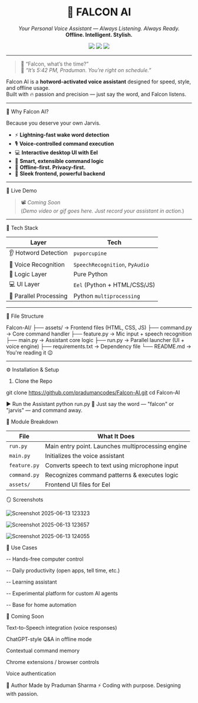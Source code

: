 <h1 align="center">🦅 FALCON AI</h1>
<p align="center">
  <i>Your Personal Voice Assistant — Always Listening. Always Ready.</i><br>
  <b>Offline. Intelligent. Stylish.</b>
</p>

<p align="center">
  <img src="https://img.shields.io/badge/Python-3.8%2B-blue?style=for-the-badge" />
  <img src="https://img.shields.io/badge/Porcupine-Hotword-orange?style=for-the-badge" />
  <img src="https://img.shields.io/badge/UI-Eel%20%2B%20HTML-blueviolet?style=for-the-badge" />
</p>

---

> 💬 “Falcon, what’s the time?”  
> 🧠 *“It’s 5:42 PM, Praduman. You’re right on schedule.”*

Falcon AI is a **hotword-activated voice assistant** designed for speed, style, and offline usage.  
Built with 🔥 passion and precision — just say the word, and Falcon listens.

---

🎯 Why Falcon AI?

Because you deserve your own Jarvis.

- ⚡ **Lightning-fast wake word detection**
- 🎙️ **Voice-controlled command execution**
- 💻 **Interactive desktop UI with Eel**
- 🧠 **Smart, extensible command logic**
- 🔐 **Offline-first. Privacy-first.**
- 🎨 **Sleek frontend, powerful backend**

---

🚀 Live Demo

> 📽️ *Coming Soon*  
(*Demo video or gif goes here. Just record your assistant in action.*)

---

🧠 Tech Stack

| Layer | Tech |
|-------|------|
| 👂 Hotword Detection | `pvporcupine` |
| 🎤 Voice Recognition | `SpeechRecognition`, `PyAudio` |
| 🧠 Logic Layer | Pure Python |
| 💻 UI Layer | `Eel` (Python + HTML/CSS/JS) |
| 🔁 Parallel Processing | Python `multiprocessing` |

---

📁 File Structure

Falcon-AI/
├── assets/ → Frontend files (HTML, CSS, JS)
├── command.py → Core command handler
├── feature.py → Mic input + speech recognition
├── main.py → Assistant core logic
├── run.py → Parallel launcher (UI + voice engine)
├── requirements.txt → Dependency file
└── README.md → You're reading it 😉



---

⚙️ Installation & Setup

1. Clone the Repo

git clone https://github.com/pradumancodes/Falcon-AI.git
cd Falcon-AI




▶️ Run the Assistant
python run.py
🎤 Just say the word — "falcon" or "jarvis" — and command away.



🧩 Module Breakdown

| File         | What It Does                                      |
| ------------ | ------------------------------------------------- |
| `run.py`     | Main entry point. Launches multiprocessing engine |
| `main.py`    | Initializes the voice assistant                   |
| `feature.py` | Converts speech to text using microphone input    |
| `command.py` | Recognizes command patterns & executes logic      |
| `assets/`    | Frontend UI files for Eel                         |



🪞 Screenshots

![Screenshot 2025-06-13 123323](https://github.com/user-attachments/assets/81bb1857-28e2-4642-a0b6-081389c958da)

![Screenshot 2025-06-13 123657](https://github.com/user-attachments/assets/8c76e11a-581e-4bfc-9c78-33fd6c0921dd)

![Screenshot 2025-06-13 124055](https://github.com/user-attachments/assets/b1dcd98d-cafe-4b4b-9f79-b12c8259c3ab)



🧪 Use Cases

-- Hands-free computer control

-- Daily productivity (open apps, tell time, etc.)

-- Learning assistant

-- Experimental platform for custom AI agents

-- Base for home automation



🔮 Coming Soon

Text-to-Speech integration (voice responses)

ChatGPT-style Q&A in offline mode

Contextual command memory

Chrome extensions / browser controls

Voice authentication




🧔 Author
Made by Praduman Sharma
⚡ Coding with purpose. Designing with passion.
